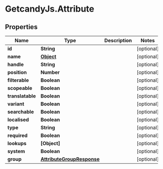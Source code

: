 # GetcandyJs.Attribute

## Properties

Name | Type | Description | Notes
------------ | ------------- | ------------- | -------------
**id** | **String** |  | [optional] 
**name** | [**Object**](.md) |  | [optional] 
**handle** | **String** |  | [optional] 
**position** | **Number** |  | [optional] 
**filterable** | **Boolean** |  | [optional] 
**scopeable** | **Boolean** |  | [optional] 
**translatable** | **Boolean** |  | [optional] 
**variant** | **Boolean** |  | [optional] 
**searchable** | **Boolean** |  | [optional] 
**localised** | **Boolean** |  | [optional] 
**type** | **String** |  | [optional] 
**required** | **Boolean** |  | [optional] 
**lookups** | **[Object]** |  | [optional] 
**system** | **Boolean** |  | [optional] 
**group** | [**AttributeGroupResponse**](AttributeGroupResponse.md) |  | [optional] 


